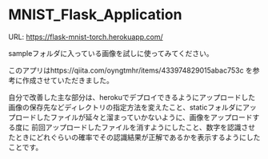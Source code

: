 # MNIST_Flask_Application
URL: https://flask-mnist-torch.herokuapp.com/

sampleフォルダに入っている画像を試しに使ってみてください。

このアプリはhttps://qiita.com/oyngtmhr/items/433974829015abac753c
を参考に作成させていただきました。

自分で改善した主な部分は、herokuでデプロイできるようにアップロードした画像の保存先などディレクトリの指定方法を変えたこと、staticフォルダにアップロードしたファイルが延々と溜まっていかないように、画像をアップロードする度に
前回アップロードしたファイルを消すようにしたこと、数字を認識させたときにどれぐらいの確率でその認識結果が正解であるかを表示するようにしたことです。
